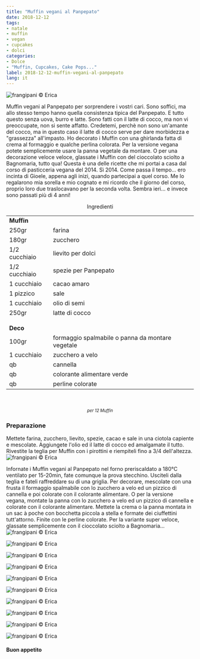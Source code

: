```yaml
---
title: "Muffin vegani al Panpepato"
date: 2018-12-12
tags:
- natale
- muffin
- vegan
- cupcakes
- dolci
categories:
- Dolce
- "Muffin, Cupcakes, Cake Pops..."
label: 2018-12-12-muffin-vegani-al-panpepato
lang: it
---
```

![](header.jpg "frangipani © Erica")

Muffin vegani al Panpepato per sorprendere i vostri cari. Sono soffici, ma allo stesso tempo hanno quella consistenza tipica del Panpepato. E tutto questo senza uova, burro e latte. Sono fatti con il latte di cocco, ma non vi preoccupate, non si sente affatto. Credetemi, perchè non sono un'amante del cocco, ma in questo caso il latte di cocco serve per dare morbidezza e "grassezza" all'impasto. Ho decorato i Muffin con una ghirlanda fatta di crema al formaggio e qualche perlina colorata. Per la versione vegana potete semplicemente usare la panna vegetale da montare. O per una decorazione veloce veloce, glassate i Muffin con del cioccolato sciolto a Bagnomaria, tutto qua! Questa è una delle ricette che mi portai a casa dal corso di pasticceria vegana del 2014. Sì 2014. Come passa il tempo... ero incinta di Gioele, appena agli inizi, quando partecipai a quel corso. Me lo regalarono mia sorella e mio cognato e mi ricordo che il giorno del corso, proprio loro due traslocavano per la seconda volta. Sembra ieri... e invece sono passati più di 4 anni!

<div id="wrapper" style="text-align: center">
  <div id="yourdiv" style="display: inline-block;">
    <div class="ingredients">
      <div class="ingredients-title">Ingredienti</div>
      <table>
        <tbody>
          <tr>
            <td colspan="2"><b>Muffin</b></td>
          </tr>
          <tr>
            <td>250gr</td>
            <td>farina</td>
          </tr>
          <tr>
            <td>180gr</td>
            <td>zucchero</td>
          </tr>
          <tr>
            <td>1/2 cucchiaio</td>
            <td>lievito per dolci</td>
          </tr>
          <tr>
            <td>1/2 cucchiaio</td>
            <td>spezie per Panpepato</td>
          </tr>
          <tr>
            <td>1 cucchiaio</td>
            <td>cacao amaro</td>
          </tr>
          <tr>
            <td>1 pizzico</td>
            <td>sale</td>
          </tr>
          <tr>
            <td>1 cucchiaio</td>
            <td>olio di semi</td>
           </tr>
          <tr>
            <td>250gr</td>
            <td>latte di cocco</td>
          </tr>
          <tr style="height: 15px;"></tr>
          <tr>          
            <td colspan="2"><b>Deco</b></td>
          </tr>      
          <tr> 
            <td>100gr</td>
            <td>formaggio spalmabile o panna da montare vegetale</td>
          </tr>
          <tr>
            <td>1 cucchiaio</td>
            <td>zucchero a velo</td>
          </tr>
          <tr>
            <td>qb</td>
            <td>cannella</td>
          </tr>
          <tr>
            <td>qb</td>
            <td>colorante alimentare verde</td>
          </tr>
          <tr>
            <td>qb</td>
            <td>perline colorate</td>
          </tr>
        </tbody>
      </table>
      <br></br>
      <i class="pull-right" style="font-size: 80%;">per 12 Muffin</i>
    </div>
  </div>
</div>


<h3>
  <font color="grey">
    <i class="fa fa-cogs"></i>
  </font> Preparazione
</h3>

Mettete farina, zucchero, lievito, spezie, cacao e sale in una ciotola capiente e mescolate. Aggiungete l'olio ed il latte di cocco ed amalgamate il tutto. Rivestite la teglia per Muffin con i pirottini e riempiteli fino a 3/4 dell'altezza.
![](teglia.jpg "frangipani © Erica")

Infornate i Muffin vegani al Panpepato nel forno preriscaldato a 180°C ventilato per 15-20min, fate comunque la prova stecchino. Usciteli dalla teglia e fateli raffreddare su di una griglia. Per decorare, mescolate con una frusta il formaggio spalmabile con lo zucchero a velo ed un pizzico di cannella e poi colorate con il colorante alimentare. O per la versione vegana, montate la panna con lo zucchero a velo ed un pizzico di cannella e colorate con il colorante alimentare. Mettete la crema o la panna montata in un sac à poche con bocchetta piccola a stella e formate dei ciuffettini tutt'attorno. Finite con le perline colorate. Per la variante super veloce, glassate semplicemente con il cioccolato sciolto a Bagnomaria...
![](risultato1.jpg "frangipani © Erica")

![](risultato2.jpg "frangipani © Erica")

![](risultato3.jpg "frangipani © Erica")

![](risultato4.jpg "frangipani © Erica")

![](risultato5.jpg "frangipani © Erica")

![](risultato6.jpg "frangipani © Erica")

![](risultato7.jpg "frangipani © Erica")

![](risultato8.jpg "frangipani © Erica")

![](risultato9.jpg "frangipani © Erica")

![](risultato10.jpg "frangipani © Erica")

<h4>Buon appetito
  <font color="red">
    <i class="fa fa-smile-o"></i>
  </font>
</h4>
